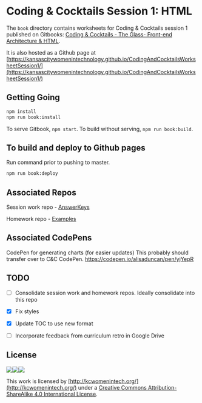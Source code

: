 # Coding & Cocktails Session 1: HTML

The `book` directory contains worksheets for Coding & Cocktails session 1 published on Gitbooks: [Coding & Cocktails - The Glass- Front-end Architecture & HTML](https://www.gitbook.com/book/codingandcocktailskc/session-1/details).

It is also hosted as a Github page at [https://kansascitywomenintechnology.github.io/CodingAndCocktailsWorksheetSession1/](https://kansascitywomenintechnology.github.io/CodingAndCocktailsWorksheetSession1/)

## Getting Going

```bash
npm install
npm run book:install
```

To serve Gitbook, `npm start`.
To build without serving, `npm run book:build`.

## To build and deploy to Github pages
Run command prior to pushing to master.
```bash
npm run book:deploy
```

## Associated Repos
Session work repo - [AnswerKeys](https://github.com/KansasCityWomeninTechnology/AnswerKeys)

Homework repo - [Examples](https://github.com/KansasCityWomeninTechnology/examples)

## Associated CodePens 
CodePen for generating charts (for easier updates) This probably should transfer over to C&C CodePen.
https://codepen.io/alisaduncan/pen/yjYepR

## TODO
- [ ] Consolidate session work and homework repos. Ideally consolidate into this repo
- [x] Fix styles
- [x] Update TOC to use new format
- [ ] Incorporate feedback from curriculum retro in Google Drive


## License
![](https://lh6.googleusercontent.com/osprAumZLusoNUcKnPtOWMijWYLZ8ydrUS0gMTvMCoyhSVBd69InqiXqQjc7fH8iQiVbZLXvyyvPZXwKjeyHuPnrd2zJT1mYLa1WoziryvxOo0q7nvMnpfeeVPBgfqW0bnp1--wa)![](https://lh5.googleusercontent.com/AZZipN4uXuU6FkxA0zLbrq9EwMhky22oNI8UtjQ2-Kgzy64Jmbij_IKUwXDcqGjnHWSMg9h3ii2Dx_SLI871nVn56NyF1VnmDbkEL2m9sJ_9YYGpNC8kdiYepai1jAZLEWWt8iTW)![](https://lh6.googleusercontent.com/GSxH81qYzBJkBR39GbviwKcwxem0RbN8XTx_6BOHgziQ6OomnG-au25ZSdiNQ4rX2p2HanRGa8_SzTPhJ3SKW-Vrs6fJ8N9s0FLq1EVSwUZXrLZuUVONachwFWwqTr6PMpn1csnu)

This work is licensed by [http://kcwomenintech.org/](http://kcwomenintech.org/) under a [Creative Commons Attribution-ShareAlike 4.0 International License](http://creativecommons.org/licenses/by-sa/4.0/).
